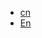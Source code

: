 <!-- - Getting started -->
  <!-- - [Quick start](quickstart.md) -->
- [cn](docs/cn/)
- [En](docs/en/)
